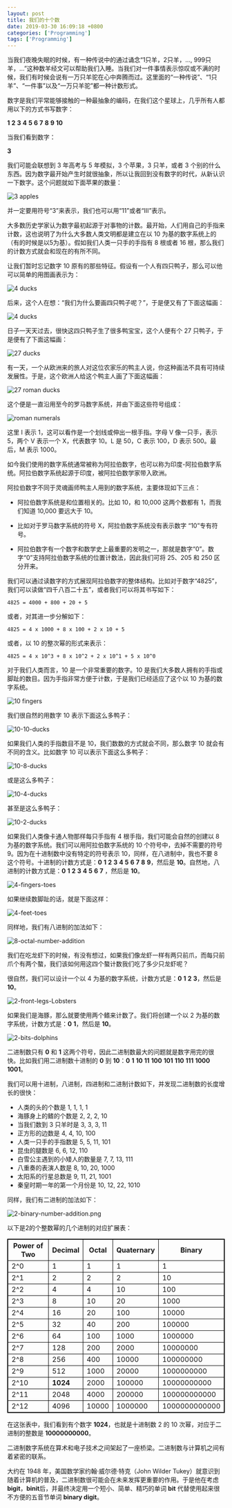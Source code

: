 ```yaml
---
layout: post
title: 我们的十个数
date: 2019-03-30 16:09:18 +0800
categories: ['Programming']
tags: ['Programming']
---
```


当我们夜晚失眠的时候，有一种传说中的通过诵念“1只羊，2只羊，..., 999只羊，...”这种数羊经文可以帮助我们入睡。当我们对一件事情表示惊叹或不满的时候，我们有时候会说有一万只羊驼在心中奔腾而过。这里面的“一种传说”、“1只羊”、“一件事”以及“一万只羊驼”都一种计数形式。

数字是我们平常能够接触的一种最抽象的编码，在我们这个星球上，几乎所有人都用以下的方式书写数字：

**1** **2** **3** **4** **5** **6** **7** **8** **9** **10**

当我们看到数字：

**3**

我们可能会联想到 3 年高考与 5 年模拟，3 个苹果，3 只羊，或者 3 个别的什么东西。因为数字最开始产生时就很抽象，所以让我回到没有数字的时代，从新认识一下数字。这个问题就如下面苹果的数量：

![3 apples](/assets/code-the-hidden-language-of-computer-hardware-and-software/3-apples.png)

并一定要用符号“3”来表示，我们也可以用“11”或者“Ⅲ”表示。

大多数历史学家认为数字最初起源于对事物的计数。最开始，人们用自己的手指来计数，这也说明了为什么大多数人类文明都是建立在以 10 为基的数字系统上的（有的时候是以5为基）。假如我们人类一只手的手指有 8 根或者 16 根，那么我们的计数方式就会和现在的有所不同。

让我们暂时忘记数字 10 原有的那些特征。假设有一个人有四只鸭子，那么可以他可以简单的用图画表示为：

![4 ducks](/assets/code-the-hidden-language-of-computer-hardware-and-software/4-ducks.png)

后来，这个人在想：“我们为什么要画四只鸭子呢？”，于是便又有了下面这幅画：

![4 ducks](/assets/code-the-hidden-language-of-computer-hardware-and-software/4-ducks-slides.png)

日子一天天过去，很快这四只鸭子生了很多鸭宝宝，这个人便有个 27 只鸭子，于是便有了下面这幅画：

![27 ducks](/assets/code-the-hidden-language-of-computer-hardware-and-software/27-ducks.png)

有一天，一个从欧洲来的旅人对这位农家乐的鸭主人说，你这种画法不具有可持续发展性。于是，这个欧洲人给这个鸭主人画了下面这幅画：

![27 roman ducks](/assets/code-the-hidden-language-of-computer-hardware-and-software/27-roman-ducks.png)

这个便是一直沿用至今的罗马数字系统，并由下面这些符号组成：

![roman numerals](/assets/code-the-hidden-language-of-computer-hardware-and-software/roman-numerals.png)

这里 I 表示 1，这可以看作是一个划线或伸出一根手指。字母 V 像一只手，表示 5，两个 V 表示一个 X，代表数字 10。L 是 50，C 表示 100，D 表示 500。最后，M 表示 1000。

如今我们使用的数字系统通常被称为阿拉伯数字，也可以称为印度-阿拉伯数字系统。阿拉伯数字系统起源于印度，被阿拉伯数学家带入欧洲。

阿拉伯数字不同于灵魂画师鸭主人用到的数字系统，主要体现如下三点：

- 阿拉伯数字系统是和位置相关的。比如 10，和 10,000 这两个数都有 1，而我们知道 10,000 要远大于 10。

- 比如对于罗马数字系统的符号 X，阿拉伯数字系统没有表示数字 “10”专有符号。

- 阿拉伯数字有一个数字和数学史上最重要的发明之一，那就是数字“0”。数字“0”支持阿拉伯数字系统的位置计数法，因此我们可将 25、205 和 250 区分开来。

我们可以通过读数字的方式展现阿拉伯数字的整体结构。比如对于数字“4825”，我们可以读做“四千八百二十五”，或者我们可以将其书写如下：

```
4825 = 4000 + 800 + 20 + 5
```

或者，对其进一步分解如下：

```
4825 = 4 x 1000 + 8 x 100 + 2 x 10 + 5
```

或者，以 10 的整次幂的形式来表示：

```
4825 = 4 x 10^3 + 8 x 10^2 + 2 x 10^1 + 5 x 10^0
```

对于我们人类而言，10 是一个非常重要的数字。10 是我们大多数人拥有的手指或脚趾的数目。因为手指非常方便于计数，于是我们已经适应了这个以 10 为基的数字系统。

![10 fingers](/assets/code-the-hidden-language-of-computer-hardware-and-software/10-fingers.png)

我们很自然的用数字 10 表示下面这么多鸭子：

![10-10-ducks](/assets/code-the-hidden-language-of-computer-hardware-and-software/10-10-ducks.png)

如果我们人类的手指数目不是 10，我们数数的方式就会不同，那么数字 10 就会有不同的含义。比如数字 10 可以表示下面这么多鸭子：

![10-8-ducks](/assets/code-the-hidden-language-of-computer-hardware-and-software/10-8-ducks.png)

或是这么多鸭子：

![10-4-ducks](/assets/code-the-hidden-language-of-computer-hardware-and-software/10-4-ducks.png)

甚至是这么多鸭子：

![10-2-ducks](/assets/code-the-hidden-language-of-computer-hardware-and-software/10-2-ducks.png)

如果我们人类像卡通人物那样每只手指有 4 根手指，我们可能会自然的创建以 8 为基的数字系统。我们可以用阿拉伯数字系统的 10 个符号中，去掉不需要的符号 9。因为在十进制数中没有特定的符号表示 10，同样，在八进制中，我也不要 8 这个符号。十进制的计数方式是：**0** **1** **2** **3** **4** **5** **6** **7** **8** **9**，然后是 **10**。自然地，八进制的计数方式是：**0** **1** **2** **3** **4** **5** **6** **7** ，然后是 **10**。

![4-fingers-toes](/assets/code-the-hidden-language-of-computer-hardware-and-software/4-fingers-toes.png)

如果继续数脚趾的话，就是下面这样：

![4-feet-toes](/assets/code-the-hidden-language-of-computer-hardware-and-software/4-feet-toes.png)

同样地，我们有八进制的加法如下：

![8-octal-number-addition](/assets/code-the-hidden-language-of-computer-hardware-and-software/8-octal-number-addition.png)

我们在吃龙虾下的时候，有没有想过，如果我们像龙虾一样有两只前爪，而每只前爪个有两个螯，我们该如何用这四个螯计数我们吃了多少只龙虾呢？

很自然，我们可以设计一个以 4 为基的数字系统，计数方式是：**0** **1** **2** **3**，然后是 **10**。

![2-front-legs-Lobsters](/assets/code-the-hidden-language-of-computer-hardware-and-software/2-front-legs-Lobsters.png)

如果我们是海豚，那么就要使用两个鳍来计数了。我们将创建一个以 2 为基的数字系统，计数方式是：**0** **1**，然后是 **10**。

![2-bits-dolphins](/assets/code-the-hidden-language-of-computer-hardware-and-software/2-bits-dolphins.png)

二进制数只有 **0** 和 **1** 这两个符号，因此二进制数最大的问题就是数字用完的很快。比如我们用二进制数十进制的 **0** 到 **10**：**0** **1** **10** **11** **100** **101** **110** **111** **1000** **1001**。

我们可以用十进制，八进制，四进制和二进制计数如下，并发现二进制数的长度增长的很快：

- 人类的头的个数是 1, 1, 1, 1
- 海豚身上的鳍的个数是 2, 2, 2, 10
- 当我们数到 3 只羊时是 3, 3, 3, 11
- 正方形的边数是 4, 4, 10, 100
- 人类一只手的手指数是 5, 5, 11, 101
- 昆虫的腿数是 6, 6, 12, 110
- 白雪公主遇到的小矮人的数量是 7, 7, 13, 111
- 八重奏的表演人数是 8, 10, 20, 1000
- 太阳系的行星总数是 9, 11, 21, 1001
- 秦皇时期一年的第一个月份是 10, 12, 22, 1010

同样，我们有二进制的加法如下：

![2-binary-number-addition.png](/assets/code-the-hidden-language-of-computer-hardware-and-software/2-binary-number-addition.png)

以下是2的个整数幂的几个进制的对应扩展表：

<style>
  table, th, td {
    border: 1px solid black;
  }
</style>

|Power of Two | Decimal |Octal |Quaternary |Binary|
|-------------|---------|------|-----------|------|
|2^0          |1        |1     |1          |1
|2^1          |2        |2     |2          |10
|2^2          |4        |4     |10         |100
|2^3          |8        |10    |20         |1000
|2^4          |16       |20    |100        |10000
|2^5          |32       |40    |200        |100000
|2^6          |64       |100   |1000       |1000000
|2^7          |128      |200   |2000       |10000000
|2^8          |256      |400   |10000      |100000000
|2^9          |512      |1000  |20000      |1000000000
|2^10         |**1024** |2000  |100000     |10000000000
|2^11         |2048     |4000  |200000     |100000000000
|2^12         |4096     |10000 |1000000    |1000000000000

在这张表中，我们看到有个数字 **1024**，也就是十进制数 2 的 10 次幂，对应于二进制的整数是 **10000000000**。

二进制数字系统在算术和电子技术之间架起了一座桥梁。二进制数与计算机之间有着紧密的联系。

大约在 1948 年，美国数学家约翰·威尔德·特克（John Wilder Tukey）就意识到随着计算机的普及，二进制数很可能会在未来发挥更重要的作用。于是他在考虑 **bigit**，**binit**后，并最终决定用一个短小、简单、精巧的单词 **bit** 代替使用起来很不方便的五音节单词 **binary digit**。
